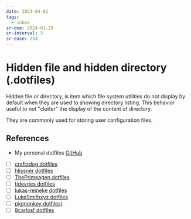 ```yaml
---
date: 2023-04-02
tags:
  - inbox
sr-due: 2024-01-29
sr-interval: 3
sr-ease: 253
---
```


# Hidden file and hidden directory (.dotfiles)

Hidden file or directory, is item which file system utilities do not display by
default when they are used to showing directory listing. This behavior useful to
not "clutter" the display of the content of directory.

They are commonly used for storing user configuration files.

## References

- My personal dotfiles [GitHub](https://github.com/iturdikulov/dotfiles)
- [ ] [craftzdog dotfiles](https://github.com/craftzdog/dotfiles-public)
- [ ] [hlissner dotfiles](https://github.com/hlissner/dotfiles)
- [ ] [ThePrimeagen dotfiles](https://github.com/ThePrimeagen/.dotfiles)
- [ ] [tjdevries dotfiles](https://github.com/tjdevries/config_manager)
- [ ] [lukas-reineke dotfiles](https://github.com/lukas-reineke/dotfiles)
- [ ] [LukeSmithxyz dotfiles](https://github.com/LukeSmithxyz/voidrice)
- [ ] [pigmonkey dotfiles)](https://github.com/pigmonkey/dotfiles)
- [ ] [8carlosf dotfiles](https://github.com/8carlosf/dotfiles)
